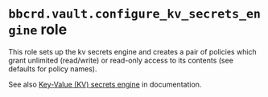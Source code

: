 `bbcrd.vault.configure_kv_secrets_engine` role
==============================================

This role sets up the kv secrets engine and creates a pair of policies which
grant unlimited (read/write) or read-only access to its contents (see defaults
for policy names).

See also [Key-Value (KV) secrets engine](../../docs/kv.md) in documentation.
